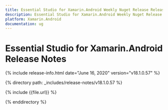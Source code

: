 ```yaml
---
title: Essential Studio for Xamarin.Android Weekly Nuget Release Release Notes  
description: Essential Studio for Xamarin.Android Weekly Nuget Release Release Notes  
platform: Xamarin.Android
documentation: ug
---
```


# Essential Studio for Xamarin.Android  Release Notes  

{% include release-info.html date="June 16, 2020"  version="v18.1.0.57" %} 


{% directory path: _includes/release-notes/v18.1.0.57 %}

{% include {{file.url}} %}

{% enddirectory %}